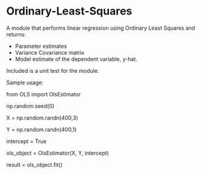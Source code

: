 # Ordinary-Least-Squares
A module that performs linear regression using Ordinary Least Squares and returns:
- Parameter estimates
- Variance Covariance matrix
- Model estimate of the dependent variable, y-hat.

Included is a unit test for the module.

Sample usage:

from OLS import OlsEstimator

np.random.seed(0)
    
X = np.random.randn(400,3)

Y = np.random.randn(400,1)

intercept = True

ols_object = OlsEstimator(X, Y, intercept)

result = ols_object.fit()
